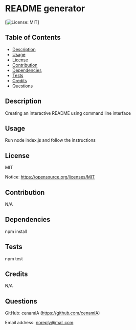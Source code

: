 # README generator
  [![License: MIT](https://img.shields.io/badge/License-MIT-green.svg)]

## Table of Contents
* [Description](#description)
* [Usage](#usage)
* [License](#license)
* [Contribution](#contribution)
* [Dependencies](#dependencies)
* [Tests](#tests)
* [Credits](#credits)
* [Questions](#questions)

## Description
Creating an interactive README using command line interface
## Usage
Run node index.js and follow the instructions
## License
MIT


  Notice: https://opensource.org/licenses/MIT 
    
## Contribution 
N/A
## Dependencies
npm install
## Tests
npm test
## Credits
N/A
## Questions
GitHub: cenamiA (https://github.com/cenamiA)

Email address: noreply@mail.com

